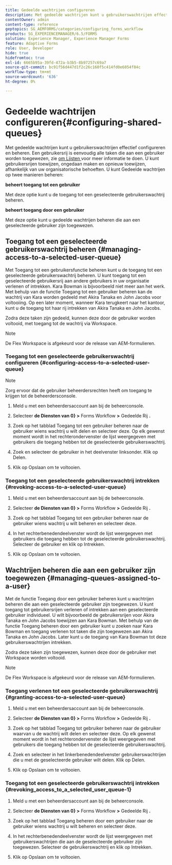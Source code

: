 ```yaml
---
title: Gedeelde wachtrijen configureren
description: Met gedeelde wachtrijen kunt u gebruikerswachtrijen effectief configureren en beheren. Leer hoe te om gedeelde rijen te vormen.
contentOwner: admin
content-type: reference
geptopics: SG_AEMFORMS/categories/configuring_forms_workflow
products: SG_EXPERIENCEMANAGER/6.5/FORMS
solution: Experience Manager, Experience Manager Forms
feature: Adaptive Forms
role: User, Developer
hide: true
hidefromtoc: true
exl-id: 6665b95a-39fd-472a-b3b5-8b97257c69a7
source-git-commit: bc91f56d447d1f2c26c160f5c414fd0e6054f84c
workflow-type: tm+mt
source-wordcount: '636'
ht-degree: 0%

---
```


# Gedeelde wachtrijen configureren{#configuring-shared-queues}

Met gedeelde wachtrijen kunt u gebruikerswachtrijen effectief configureren en beheren. Een gebruikersrij is eenvoudig alle taken die aan een gebruiker worden toegewezen, zie [ om Lijsten ](https://help.adobe.com/en_US/livecycle/11.0/WorkspaceHelp/WS92d06802c76abadb-2b6ab502126beb6ba2f-7ffc.2.html) voor meer informatie te doen. U kunt gebruikersrijen toewijzen, ongedaan maken en opnieuw toewijzen, afhankelijk van uw organisatorische behoeften. U kunt Gedeelde wachtrijen op twee manieren beheren:

**beheert toegang tot een gebruiker**

Met deze optie kunt u de toegang tot een geselecteerde gebruikerswachtrij beheren.

**beheert toegang door een gebruiker**

Met deze optie kunt u gedeelde wachtrijen beheren die aan een geselecteerde gebruiker zijn toegewezen.

## Toegang tot een geselecteerde gebruikerswachtrij beheren {#managing-access-to-a-selected-user-queue}

Met Toegang tot een gebruikersfunctie beheren kunt u de toegang tot een geselecteerde gebruikerswachtrij beheren. U kunt toegang tot een geselecteerde gebruikersrij aan andere gebruikers in uw organisatie verlenen of intrekken. Kara Bowman is bijvoorbeeld niet meer aan het werk. Met behulp van de functie Toegang tot een gebruiker beheren kan de wachtrij van Kara worden gedeeld met Akira Tanaka en John Jacobs voor voltooiing. Op een later moment, wanneer Kara terugkeert naar het kantoor, kunt u de toegang tot haar rij intrekken van Akira Tanaka en John Jacobs.

Zodra deze taken zijn gedeeld, kunnen deze door de gebruiker worden voltooid, met toegang tot de wachtrij via Workspace.

>[!NOTE]
>
>De Flex Workspace is afgekeurd voor de release van AEM-formulieren.

### Toegang tot een geselecteerde gebruikerswachtrij configureren {#configuring-access-to-a-selected-user-queue}

>[!NOTE]
> 
> Zorg ervoor dat de gebruiker beheerdersrechten heeft om toegang te krijgen tot de beheerdersconsole.

1. Meld u met een beheerdersaccount aan bij de beheerconsole.
1. Selecteer **de Diensten van 0&rbrace; >** Forms Workflow **>** Gedeelde Rij **.**

1. Zoek op het tabblad Toegang tot een gebruiker beheren naar de gebruiker wiens wachtrij u wilt delen en selecteer deze. Op elk gewenst moment wordt in het rechterondervenster de lijst weergegeven met gebruikers die toegang hebben tot de geselecteerde gebruikerswachtrij.
1. Zoek en selecteer de gebruiker in het deelvenster linksonder. Klik op Delen.
1. Klik op Opslaan om te voltooien.

### Toegang tot een geselecteerde gebruikerswachtrij intrekken {#revoking-access-to-a-selected-user-queue}

1. Meld u met een beheerdersaccount aan bij de beheerconsole.
1. Selecteer **de Diensten van 0&rbrace; >** Forms Workflow **>** Gedeelde Rij **.**

1. Zoek op het tabblad Toegang tot een gebruiker beheren naar de gebruiker wiens wachtrij u wilt beheren en selecteer deze.
1. In het rechterbenedendeelvenster wordt de lijst weergegeven met gebruikers die toegang hebben tot de geselecteerde gebruikerswachtrij. Selecteer de gebruiker en klik op Intrekken.
1. Klik op Opslaan om te voltooien.

## Wachtrijen beheren die aan een gebruiker zijn toegewezen {#managing-queues-assigned-to-a-user}

Met de functie Toegang door een gebruiker beheren kunt u wachtrijen beheren die aan een geselecteerde gebruiker zijn toegewezen. U kunt toegang tot gebruikersrijen verlenen of intrekken aan een geselecteerde gebruiker individueel. U wilt bijvoorbeeld de gebruikersrijen voor Akira Tanaka en John Jacobs toewijzen aan Kara Bowman. Met behulp van de functie Toegang beheren door een gebruiker kunt u zoeken naar Kara Bowman en toegang verlenen tot taken die zijn toegewezen aan Akira Tanaka en John Jacobs. Later kunt u de toegang van Kara Bowman tot deze gebruikerswachtrijen intrekken.

Zodra deze taken zijn toegewezen, kunnen deze door de gebruiker met Workspace worden voltooid.

>[!NOTE]
>
>De Flex Workspace is afgekeurd voor de release van AEM-formulieren.

### Toegang verlenen tot een geselecteerde gebruikerswachtrij {#granting-access-to-a-selected-user-queue}

1. Meld u met een beheerdersaccount aan bij de beheerconsole.
1. Selecteer **de Diensten van 0&rbrace; >** Forms Workflow **>** Gedeelde Rij **.**

1. Zoek op het tabblad Toegang tot gebruiker beheren naar de gebruiker waarvan u de wachtrij wilt delen en selecteer deze. Op elk gewenst moment wordt in het rechterondervenster de lijst weergegeven met gebruikers die toegang hebben tot de geselecteerde gebruikerswachtrij.
1. Zoek en selecteer in het linkerbenedendeelvenster gebruikerswachtrijen die u met de geselecteerde gebruiker wilt delen. Klik op Delen.
1. Klik op Opslaan om te voltooien.

### Toegang tot een geselecteerde gebruikerswachtrij intrekken {#revoking_access_to_a_selected_user_queue-1}

1. Meld u met een beheerdersaccount aan bij de beheerconsole.
1. Selecteer **de Diensten van 0&rbrace; >** Forms Workflow **>** Gedeelde Rij **.**

1. Zoek op het tabblad Toegang beheren door een gebruiker naar de gebruiker wiens wachtrij u wilt beheren en selecteer deze.
1. In het rechterbenedendeelvenster wordt de lijst weergegeven met gebruikerswachtrijen die aan de geselecteerde gebruiker zijn toegewezen. Selecteer de gebruikerswachtrij en klik op Intrekken.
1. Klik op Opslaan om te voltooien.
